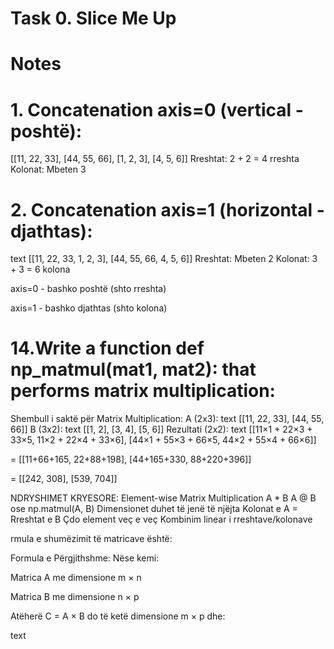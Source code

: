 # Task 0. Slice Me Up


# Notes
# 1. Concatenation axis=0 (vertical - poshtë):
[[11, 22, 33],
 [44, 55, 66],
 [1,  2,  3],
 [4,  5,  6]]
Rreshtat: 2 + 2 = 4 rreshta
Kolonat: Mbeten 3


# 2. Concatenation axis=1 (horizontal - djathtas):
text
[[11, 22, 33, 1, 2, 3],
 [44, 55, 66, 4, 5, 6]]
Rreshtat: Mbeten 2
Kolonat: 3 + 3 = 6 kolona

axis=0 - bashko poshtë (shto rreshta)

axis=1 - bashko djathtas (shto kolona)

# 14.Write a function def np_matmul(mat1, mat2): that performs matrix multiplication:
Shembull i saktë për Matrix Multiplication:
A (2x3):
text
[[11, 22, 33],
 [44, 55, 66]]
B (3x2):
text
[[1, 2],
 [3, 4], 
 [5, 6]]
Rezultati (2x2):
text
[[11×1 + 22×3 + 33×5,  11×2 + 22×4 + 33×6],
 [44×1 + 55×3 + 66×5,  44×2 + 55×4 + 66×6]]

= [[11+66+165, 22+88+198],
   [44+165+330, 88+220+396]]

= [[242, 308],
   [539, 704]]

NDRYSHIMET KRYESORE:
Element-wise	Matrix Multiplication
A * B	A @ B ose np.matmul(A, B)
Dimensionet duhet të jenë të njëjta	Kolonat e A = Rreshtat e B
Çdo element veç e veç	Kombinim linear i rreshtave/kolonave

rmula e shumëzimit të matricave është:

Formula e Përgjithshme:
Nëse kemi:

Matrica A me dimensione m × n

Matrica B me dimensione n × p

Atëherë C = A × B do të ketë dimensione m × p dhe:

text

